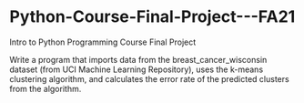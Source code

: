 # Python-Course-Final-Project---FA21
Intro to Python Programming Course Final Project


Write a program that imports data from the breast_cancer_wisconsin dataset (from UCI Machine Learning Repository), uses the k-means clustering algorithm,
and calculates the error rate of the predicted clusters from the algorithm.

